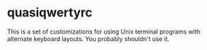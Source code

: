 # quasiqwertyrc #

This is a set of customizations for using Unix terminal programs with
alternate keyboard layouts. You probably shouldn't use it.
